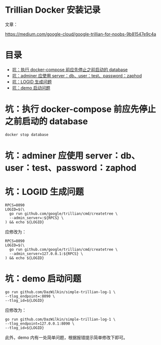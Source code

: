 # Trillian Docker 安装记录

文章：

https://medium.com/google-cloud/google-trillian-for-noobs-9b81547e9c4a

# 目录

<!-- START doctoc generated TOC please keep comment here to allow auto update -->
<!-- DON'T EDIT THIS SECTION, INSTEAD RE-RUN doctoc TO UPDATE -->

- [坑：执行 docker-compose 前应先停止之前启动的 database](#%E5%9D%91%E6%89%A7%E8%A1%8C-docker-compose-%E5%89%8D%E5%BA%94%E5%85%88%E5%81%9C%E6%AD%A2%E4%B9%8B%E5%89%8D%E5%90%AF%E5%8A%A8%E7%9A%84-database)
- [坑：adminer 应使用 server：db、user：test、password：zaphod](#%E5%9D%91adminer-%E5%BA%94%E4%BD%BF%E7%94%A8-serverdbusertestpasswordzaphod)
- [坑：LOGID 生成问题](#%E5%9D%91logid-%E7%94%9F%E6%88%90%E9%97%AE%E9%A2%98)
- [坑：demo 启动问题](#%E5%9D%91demo-%E5%90%AF%E5%8A%A8%E9%97%AE%E9%A2%98)

<!-- END doctoc generated TOC please keep comment here to allow auto update -->

# 坑：执行 docker-compose 前应先停止之前启动的 database

```sh
docker stop database
```

# 坑：adminer 应使用 server：db、user：test、password：zaphod

# 坑：LOGID 生成问题

```
RPCS=8090
LOGID=$(\
  go run github.com/google/trillian/cmd/createtree \
  --admin_server=:${RPCS} \
) && echo ${LOGID}
```

应修改为：

```
RPCS=8090
LOGID=$(\
  go run github.com/google/trillian/cmd/createtree \
  --admin_server=127.0.0.1:${RPCS} \
) && echo ${LOGID}
```

# 坑：demo 启动问题

```
go run github.com/DazWilkin/simple-trillian-log-1 \
--tlog_endpoint=:8090 \
--tlog_id=${LOGID}
```

应修改为：

```
go run github.com/DazWilkin/simple-trillian-log-1 \
--tlog_endpoint=127.0.0.1:8090 \
--tlog_id=${LOGID}
```

此外，demo 内有一处简单问题，根据报错提示简单修改下即可。
